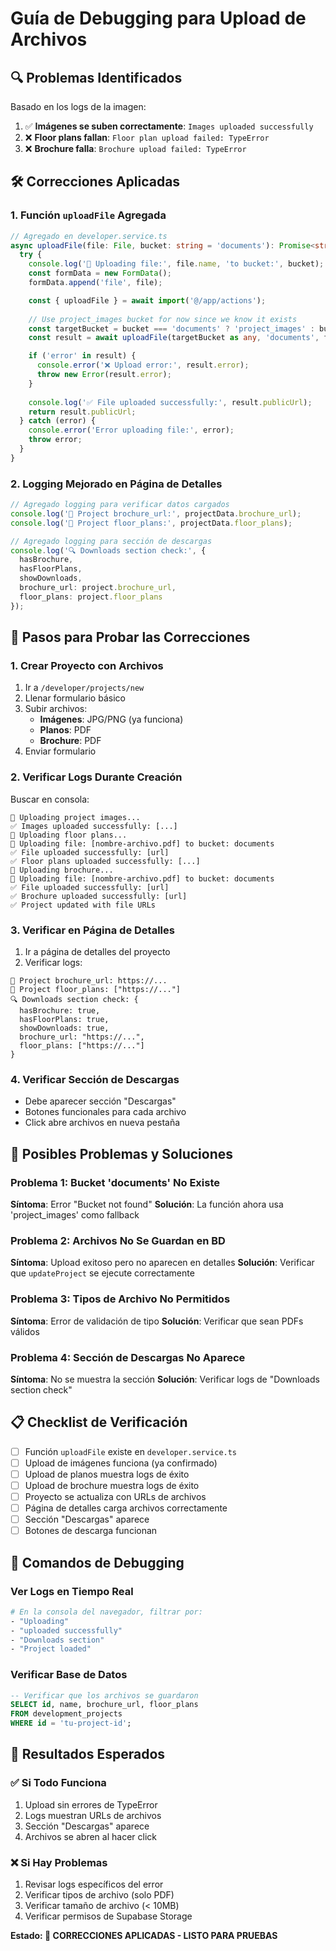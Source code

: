 # Guía de Debugging para Upload de Archivos

## 🔍 Problemas Identificados

Basado en los logs de la imagen:

1. ✅ **Imágenes se suben correctamente**: `Images uploaded successfully`
2. ❌ **Floor plans fallan**: `Floor plan upload failed: TypeError`
3. ❌ **Brochure falla**: `Brochure upload failed: TypeError`

## 🛠️ Correcciones Aplicadas

### 1. **Función `uploadFile` Agregada**

```typescript
// Agregado en developer.service.ts
async uploadFile(file: File, bucket: string = 'documents'): Promise<string> {
  try {
    console.log('🔄 Uploading file:', file.name, 'to bucket:', bucket);
    const formData = new FormData();
    formData.append('file', file);

    const { uploadFile } = await import('@/app/actions');
    
    // Use project_images bucket for now since we know it exists
    const targetBucket = bucket === 'documents' ? 'project_images' : bucket;
    const result = await uploadFile(targetBucket as any, 'documents', formData);

    if ('error' in result) {
      console.error('❌ Upload error:', result.error);
      throw new Error(result.error);
    }
    
    console.log('✅ File uploaded successfully:', result.publicUrl);
    return result.publicUrl;
  } catch (error) {
    console.error('Error uploading file:', error);
    throw error;
  }
}
```

### 2. **Logging Mejorado en Página de Detalles**

```typescript
// Agregado logging para verificar datos cargados
console.log('📄 Project brochure_url:', projectData.brochure_url);
console.log('📐 Project floor_plans:', projectData.floor_plans);

// Agregado logging para sección de descargas
console.log('🔍 Downloads section check:', {
  hasBrochure,
  hasFloorPlans,
  showDownloads,
  brochure_url: project.brochure_url,
  floor_plans: project.floor_plans
});
```

## 🧪 Pasos para Probar las Correcciones

### 1. **Crear Proyecto con Archivos**
1. Ir a `/developer/projects/new`
2. Llenar formulario básico
3. Subir archivos:
   - **Imágenes**: JPG/PNG (ya funciona)
   - **Planos**: PDF
   - **Brochure**: PDF
4. Enviar formulario

### 2. **Verificar Logs Durante Creación**
Buscar en consola:
```
📸 Uploading project images...
✅ Images uploaded successfully: [...]
📐 Uploading floor plans...
🔄 Uploading file: [nombre-archivo.pdf] to bucket: documents
✅ File uploaded successfully: [url]
✅ Floor plans uploaded successfully: [...]
📄 Uploading brochure...
🔄 Uploading file: [nombre-archivo.pdf] to bucket: documents
✅ File uploaded successfully: [url]
✅ Brochure uploaded successfully: [url]
✅ Project updated with file URLs
```

### 3. **Verificar en Página de Detalles**
1. Ir a página de detalles del proyecto
2. Verificar logs:
```
📄 Project brochure_url: https://...
📐 Project floor_plans: ["https://..."]
🔍 Downloads section check: {
  hasBrochure: true,
  hasFloorPlans: true,
  showDownloads: true,
  brochure_url: "https://...",
  floor_plans: ["https://..."]
}
```

### 4. **Verificar Sección de Descargas**
- Debe aparecer sección "Descargas"
- Botones funcionales para cada archivo
- Click abre archivos en nueva pestaña

## 🚨 Posibles Problemas y Soluciones

### Problema 1: Bucket 'documents' No Existe
**Síntoma**: Error "Bucket not found"
**Solución**: La función ahora usa 'project_images' como fallback

### Problema 2: Archivos No Se Guardan en BD
**Síntoma**: Upload exitoso pero no aparecen en detalles
**Solución**: Verificar que `updateProject` se ejecute correctamente

### Problema 3: Tipos de Archivo No Permitidos
**Síntoma**: Error de validación de tipo
**Solución**: Verificar que sean PDFs válidos

### Problema 4: Sección de Descargas No Aparece
**Síntoma**: No se muestra la sección
**Solución**: Verificar logs de "Downloads section check"

## 📋 Checklist de Verificación

- [ ] Función `uploadFile` existe en `developer.service.ts`
- [ ] Upload de imágenes funciona (ya confirmado)
- [ ] Upload de planos muestra logs de éxito
- [ ] Upload de brochure muestra logs de éxito
- [ ] Proyecto se actualiza con URLs de archivos
- [ ] Página de detalles carga archivos correctamente
- [ ] Sección "Descargas" aparece
- [ ] Botones de descarga funcionan

## 🔧 Comandos de Debugging

### Ver Logs en Tiempo Real
```bash
# En la consola del navegador, filtrar por:
- "Uploading"
- "uploaded successfully"
- "Downloads section"
- "Project loaded"
```

### Verificar Base de Datos
```sql
-- Verificar que los archivos se guardaron
SELECT id, name, brochure_url, floor_plans 
FROM development_projects 
WHERE id = 'tu-project-id';
```

## 🎯 Resultados Esperados

### ✅ **Si Todo Funciona**
1. Upload sin errores de TypeError
2. Logs muestran URLs de archivos
3. Sección "Descargas" aparece
4. Archivos se abren al hacer click

### ❌ **Si Hay Problemas**
1. Revisar logs específicos del error
2. Verificar tipos de archivo (solo PDF)
3. Verificar tamaño de archivo (< 10MB)
4. Verificar permisos de Supabase Storage

**Estado: 🔧 CORRECCIONES APLICADAS - LISTO PARA PRUEBAS**